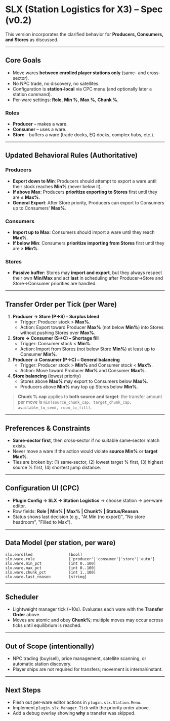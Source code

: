 # SLX (Station Logistics for X3) – Spec (v0.2)

This version incorporates the clarified behavior for **Producers, Consumers, and Stores** as discussed.

---

## Core Goals
- Move wares **between enrolled player stations only** (same- and cross-sector).
- No NPC trade, no discovery, no satellites.
- Configuration is **station‑local** via CPC menu (and optionally later a station command).
- Per‑ware settings: **Role**, **Min %**, **Max %**, **Chunk %**.

### Roles
- **Producer** – makes a ware.
- **Consumer** – uses a ware.
- **Store** – buffers a ware (trade docks, EQ docks, complex hubs, etc.).

---

## Updated Behavioral Rules (Authoritative)

### Producers
- **Export down to Min**: Producers should attempt to export a ware until their stock reaches **Min%** (never below it).
- **If above Max**: Producers **prioritize exporting to Stores** first until they are ≤ **Max%**.
- **General Export**: After Store priority, Producers can export to Consumers up to Consumers’ **Max%**.

### Consumers
- **Import up to Max**: Consumers should import a ware until they reach **Max%**.
- **If below Min**: Consumers **prioritize importing from Stores** first until they are ≥ **Min%**.

### Stores
- **Passive buffer**: Stores may **import and export**, but they always respect their own **Min/Max** and act **last** in scheduling after Producer→Store and Store→Consumer priorities are handled.

---

## Transfer Order per Tick (per Ware)
1. **Producer → Store (P→S) – Surplus bleed**
   - Trigger: Producer stock > **Max%**.
   - Action: Export toward Producer **Max%** (not below **Min%**) into Stores without pushing Stores over **Max%**.
2. **Store → Consumer (S→C) – Shortage fill**
   - Trigger: Consumer stock < **Min%**.
   - Action: Import from Stores (not below Store **Min%**) at least up to Consumer **Min%**.
3. **Producer → Consumer (P→C) – General balancing**
   - Trigger: Producer stock > **Min%** and Consumer stock < **Max%**.
   - Action: Move toward Producer **Min%** and Consumer **Max%**.
4. **Store balancing** (lowest priority)
   - Stores above **Max%** may export to Consumers below **Max%**.
   - Producers above **Min%** may top up Stores below **Min%**.

> **Chunk % cap** applies to **both source and target**: the transfer amount per move is `min(source_chunk_cap, target_chunk_cap, available_to_send, room_to_fill)`.

---

## Preferences & Constraints
- **Same‑sector first**, then cross‑sector if no suitable same‑sector match exists.
- Never move a ware if the action would violate **source Min%** or **target Max%**.
- Ties are broken by: (1) same‑sector, (2) lowest target % first, (3) highest source % first, (4) shortest jump distance.

---

## Configuration UI (CPC)
- **Plugin Config → SLX → Station Logistics** → choose station → per‑ware editor.
- Row fields: **Role | Min% | Max% | Chunk% | Status/Reason**.
- Status shows last decision (e.g., "At Min (no export)", "No store headroom", "Filled to Max").

---

## Data Model (per station, per ware)
```
slx.enrolled                [bool]
slx.ware.role               ['producer'|'consumer'|'store'|'auto']
slx.ware.min_pct            [int 0..100]
slx.ware.max_pct            [int 0..100]
slx.ware.chunk_pct          [int 1..100]
slx.ware.last_reason        [string]
```

---

## Scheduler
- Lightweight manager tick (~10s). Evaluates each ware with the **Transfer Order** above.
- Moves are atomic and obey **Chunk%**; multiple moves may occur across ticks until equilibrium is reached.

---

## Out of Scope (intentionally)
- NPC trading (buy/sell), price management, satellite scanning, or automatic station discovery.
- Player ships are not required for transfers; movement is internal/instant.

---

## Next Steps
- Flesh out per‑ware editor actions in `plugin.slx.Station.Menu`.
- Implement `plugin.slx.Manager.Tick` with the priority order above.
- Add a debug overlay showing **why** a transfer was skipped.

